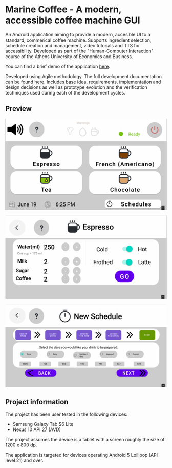 # Marine Coffee - A modern, accessible coffee machine GUI

An Android application aiming to provide a modern, accesible UI to a standard, commerical coffee machine. Supports ingredient selection, schedule creation and management, video tutorials and TTS for accessibility.
Developed as part of the "Human-Computer Interaction" course of the Athens University of Economics and Business. 

You can find a brief demo of the application [here](https://youtu.be/Cju-xMAUAUg).

Developed using Agile methodology. The full development documentation can be found [here](documentation/report.md). Includes base idea, requirements, implementation and design decisions as well as prototype evolution and the verification techniques  used during each of the development cycles. 

## Preview
![](documentation/images/3rd_cycle/main.PNG)

![](documentation/images/3rd_cycle/drink.PNG)

![](documentation/images/3rd_cycle/create_schedule.PNG)

## Project information
The project has been user tested in the following devices:
- Samsung Galaxy Tab S6 Lite
- Nexus 10 API 27 (AVD)

The project assumes the device is a tablet with a screen roughly the size of 1200 x 800 dp.

The application is targeted for devices operating Android 5 Lollipop (API level 21) and over.
